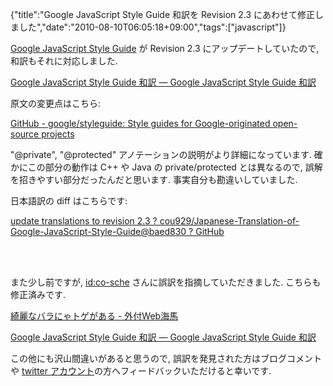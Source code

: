 {"title":"Google JavaScript Style Guide 和訳を Revision 2.3 にあわせて修正しました","date":"2010-08-10T06:05:18+09:00","tags":["javascript"]}

<!-- DATE: 2010-08-09T21:05:18+00:00 -->
<!-- OLDURL: http://d.hatena.ne.jp/cou929_la/20100809/ -->


<div class="section">
<p><a href="http://google-styleguide.googlecode.com/svn/trunk/javascriptguide.xml" target="_blank">Google JavaScript Style Guide</a> が Revision 2.3 にアップデートしていたので, 和訳もそれに対応しました.</p>
<p><a href="http://cou929.nu/data/google_javascript_style_guide/" target="_blank">Google JavaScript Style Guide 和訳 — Google JavaScript Style Guide 和訳</a></p>
<p>原文の変更点はこちら:</p>
<p><a href="http://code.google.com/p/google-styleguide/source/detail?r=54" target="_blank">GitHub - google/styleguide: Style guides for Google-originated open-source projects</a></p>
<p>"@private", "@protected" アノテーションの説明がより詳細になっています. 確かにこの部分の動作は C++ や Java の private/protected とは異なるので, 誤解を招きやすい部分だったんだと思います. 事実自分も勘違いしていました.</p>
<p>日本語訳の diff はこちらです:</p>
<p><a href="http://github.com/cou929/Japanese-Translation-of-Google-JavaScript-Style-Guide/commit/baed8300c6d36479106298e547c683834b958b5e" target="_blank">update translations to revision 2.3 ? cou929/Japanese-Translation-of-Google-JavaScript-Style-Guide@baed830 ? GitHub</a></p>
<br>

<br>

<p>また少し前ですが, <a href="http://d.hatena.ne.jp/co-sche/">id:co-sche</a> さんに誤訳を指摘していただきました. こちらも修正済みです.</p>
<p><a href="http://d.hatena.ne.jp/co-sche/20100729/1280409953" target="_blank">綺麗なバラにゃトゲがある - 外付Web海馬</a></p>
<p><a href="http://cou929.nu/data/google_javascript_style_guide/#id57" target="_blank">Google JavaScript Style Guide 和訳 — Google JavaScript Style Guide 和訳</a></p>
<p>この他にも沢山間違いがあると思うので, 誤訳を発見された方はブログコメントや <a href="http://twitter.com/cou929" target="_blank">twitter アカウント</a>の方へフィードバックいただけると幸いです.</p>
</div>






